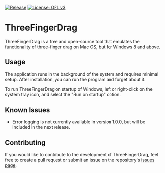 [![Release](https://img.shields.io/github/v/release/austinnixholm/ThreeFingerDrag?label=Download%20version)](https://github.com/austinnixholm/ThreeFingerDrag/releases/latest)
[![License: GPL v3](https://img.shields.io/badge/License-GPLv3-blue.svg)](https://www.gnu.org/licenses/gpl-3.0)

# ThreeFingerDrag

ThreeFingerDrag is a free and open-source tool that emulates the functionality of three-finger drag on Mac OS, but for Windows 8 and above. 

## Usage

The application runs in the background of the system and requires minimal setup. After installation, you can run the program and forget about it.

To run ThreeFingerDrag on startup of Windows, left or right-click on the system tray icon, and select the "Run on startup" option.

## Known Issues

- Error logging is not currently available in version 1.0.0, but will be included in the next release.

## Contributing

If you would like to contribute to the development of ThreeFingerDrag, feel free to create a pull request or submit an issue on the repository's [issues page](https://github.com/username/repo/issues).
